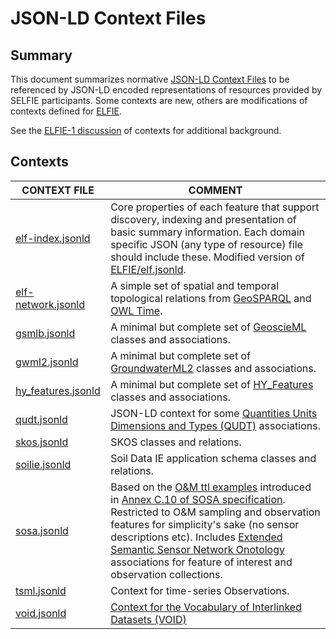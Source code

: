 # JSON-LD Context Files

## Summary
This document summarizes normative [JSON-LD Context
Files](https://www.w3.org/TR/json-ld/#the-context) to be referenced by
JSON-LD encoded representations of resources provided by SELFIE participants.
Some contexts are new, others are modifications of contexts defined for 
[ELFIE](https://github.com/opengeospatial/ELFIE).  

See the [ELFIE-1 discussion](https://opengeospatial.github.io/ELFIE/json-ld/)
of contexts for additional background.

## Contexts

| CONTEXT FILE | COMMENT | 
| ------------ | ------- | 
| [elf-index.jsonld](https://opengeospatial.github.io/ELFIE/contexts/elfie-2/elf-index.jsonld) | Core properties of each feature that support discovery, indexing and presentation of basic summary information. Each domain specific JSON (any type of resource) file should include these. Modified version of [ELFIE/elf.jsonld](https://opengeospatial.github.io/ELFIE/json-ld/elf.jsonld).  |
| [elf-network.jsonld](https://opengeospatial.github.io/ELFIE/contexts/elfie-2/elf-network.jsonld) | A simple set of spatial and temporal topological relations from [GeoSPARQL](https://www.opengeospatial.org/standards/geosparql) and [OWL Time](https://www.w3.org/TR/owl-time/). |
| [gsmlb.jsonld](https://opengeospatial.github.io/ELFIE/contexts/elfie-2/gsmlb.jsonld) | A minimal but complete set of [GeoscieML](https://www.opengeospatial.org/standards/geosciml) classes and associations. |
| [gwml2.jsonld](https://opengeospatial.github.io/ELFIE/contexts/elfie-2/gwml2.jsonld) | A minimal but complete set of [GroundwaterML2](https://www.opengeospatial.org/standards/gwml2) classes and associations. |
| [hy_features.jsonld](https://opengeospatial.github.io/ELFIE/contexts/elfie-2/hy_features.jsonld) | A minimal but complete set of [HY\_Features](https://www.opengeospatial.org/standards/waterml) classes and associations. |
| [qudt.jsonld](https://opengeospatial.github.io/ELFIE/contexts/elfie-2/qudt.jsonld) | JSON-LD context for some [Quantities Units Dimensions and Types (QUDT)](http://qudt.org/) associations. |
| [skos.jsonld](https://opengeospatial.github.io/ELFIE/contexts/elfie-2/skos.jsonld) | SKOS classes and relations. |
| [soilie.jsonld](https://opengeospatial.github.io/ELFIE/contexts/elfie-2/soilie.jsonld) | Soil Data IE application schema classes and relations. |
| [sosa.jsonld](https://opengeospatial.github.io/ELFIE/contexts/elfie-2/sosa.jsonld) | Based on the [O&M ttl examples](https://www.w3.org/TR/vocab-ssn/integrated/examples/om-20.ttl) introduced in [Annex C.10 of SOSA specification](https://www.w3.org/TR/vocab-ssn/#omxml-examples). Restricted to O&M sampling and observation features for simplicity's sake (no sensor descriptions etc). Includes [Extended Semantic Sensor Network Onotology](https://www.w3.org/TR/vocab-ssn-ext/) associations for feature of interest and observation collections. |
| [tsml.jsonld](https://opengeospatial.github.io/ELFIE/contexts/elfie-2/tsml.jsonld) | Context for time-series Observations. |
| [void.jsonld](https://opengeospatial.github.io/ELFIE/contexts/elfie-2/void.jsonld) | [Context for the Vocabulary of Interlinked Datasets (VOID)](http://rdfs.org/ns/void) |
